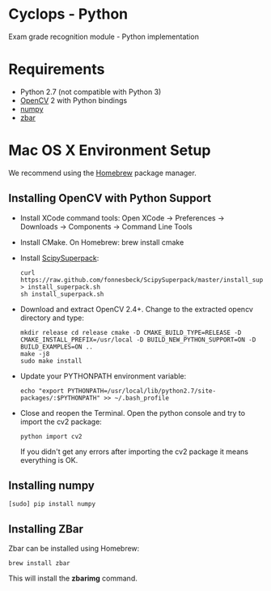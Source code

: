 Cyclops - Python
================

Exam grade recognition module - Python implementation

# Requirements
- Python 2.7 (not compatible with Python 3)
- [OpenCV](http://opencv.org) 2 with Python bindings
- [numpy](http://opencv.org)
- [zbar](http://zbar.sourceforge.net)

# Mac OS X Environment Setup

We recommend using the [Homebrew](http://brew.sh) package manager.

## Installing OpenCV with Python Support

-   Install XCode command tools: Open XCode -> Preferences -> Downloads -> Components -> Command Line Tools

-   Install CMake. On Homebrew: brew install cmake

-   Install [ScipySuperpack](https://github.com/fonnesbeck/ScipySuperpack): 

        curl https://raw.github.com/fonnesbeck/ScipySuperpack/master/install_superpack.sh > install_superpack.sh
        sh install_superpack.sh

-   Download and extract OpenCV 2.4+. Change to the extracted opencv directory and type:

        mkdir release cd release cmake -D CMAKE_BUILD_TYPE=RELEASE -D CMAKE_INSTALL_PREFIX=/usr/local -D BUILD_NEW_PYTHON_SUPPORT=ON -D BUILD_EXAMPLES=ON ..
        make -j8
        sudo make install

-   Update your PYTHONPATH environment variable:

        echo "export PYTHONPATH=/usr/local/lib/python2.7/site-packages/:$PYTHONPATH" >> ~/.bash_profile

-   Close and reopen the Terminal. Open the python console and try to import the cv2 package:

        python import cv2

    If you didn't get any errors after importing the cv2 package it means everything is OK.

## Installing numpy

    [sudo] pip install numpy

## Installing ZBar

Zbar can be installed using Homebrew:

    brew install zbar

This will install the **zbarimg** command.